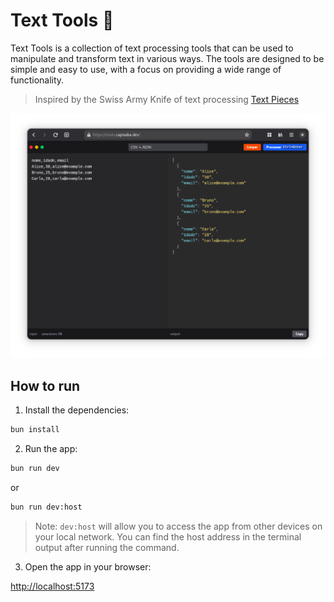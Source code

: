 # Text Tools 💬

Text Tools is a collection of text processing tools that can be used to manipulate and transform text in various ways. The tools are designed to be simple and easy to use, with a focus on providing a wide range of functionality.

> Inspired by the Swiss Army Knife of text processing [Text Pieces](https://github.com/liferooter/textpieces)

![Text Tools](./screenshots/text-tools-csv-to-json.png)

## How to run

1. Install the dependencies:

```bash
bun install
```

2. Run the app:

```bash
bun run dev
```
or

```bash
bun run dev:host
```

> Note: `dev:host` will allow you to access the app from other devices on your local network. You can find the host address in the terminal output after running the command.

3. Open the app in your browser:

[http://localhost:5173](http://localhost:5173)

